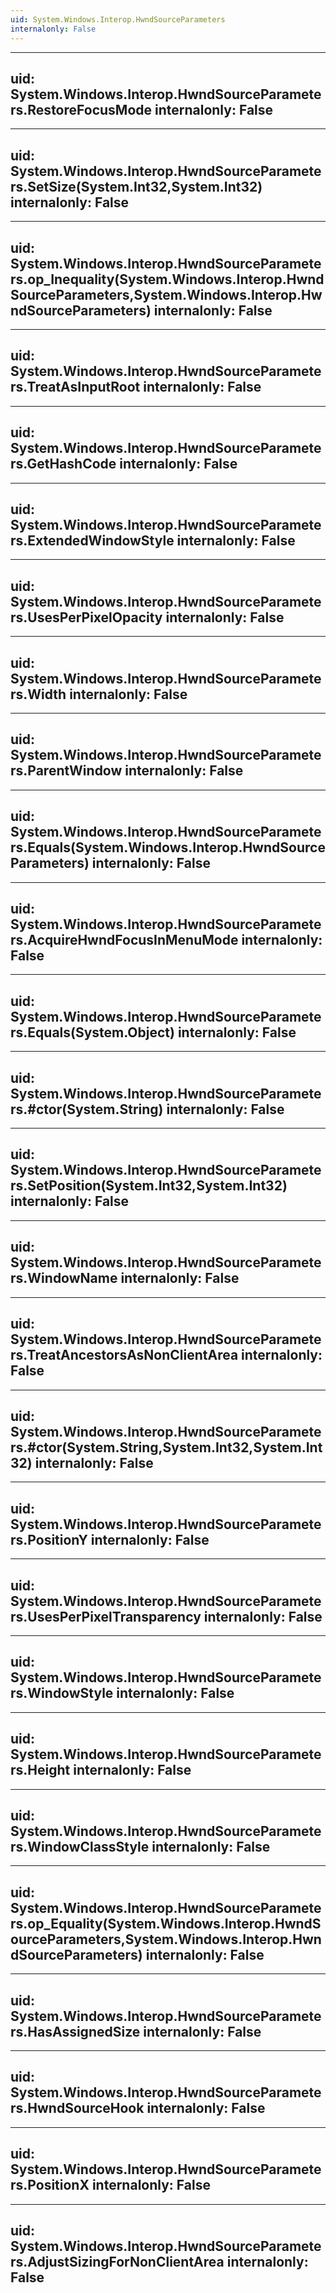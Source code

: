 ```yaml
---
uid: System.Windows.Interop.HwndSourceParameters
internalonly: False
---
```


---
uid: System.Windows.Interop.HwndSourceParameters.RestoreFocusMode
internalonly: False
---

---
uid: System.Windows.Interop.HwndSourceParameters.SetSize(System.Int32,System.Int32)
internalonly: False
---

---
uid: System.Windows.Interop.HwndSourceParameters.op_Inequality(System.Windows.Interop.HwndSourceParameters,System.Windows.Interop.HwndSourceParameters)
internalonly: False
---

---
uid: System.Windows.Interop.HwndSourceParameters.TreatAsInputRoot
internalonly: False
---

---
uid: System.Windows.Interop.HwndSourceParameters.GetHashCode
internalonly: False
---

---
uid: System.Windows.Interop.HwndSourceParameters.ExtendedWindowStyle
internalonly: False
---

---
uid: System.Windows.Interop.HwndSourceParameters.UsesPerPixelOpacity
internalonly: False
---

---
uid: System.Windows.Interop.HwndSourceParameters.Width
internalonly: False
---

---
uid: System.Windows.Interop.HwndSourceParameters.ParentWindow
internalonly: False
---

---
uid: System.Windows.Interop.HwndSourceParameters.Equals(System.Windows.Interop.HwndSourceParameters)
internalonly: False
---

---
uid: System.Windows.Interop.HwndSourceParameters.AcquireHwndFocusInMenuMode
internalonly: False
---

---
uid: System.Windows.Interop.HwndSourceParameters.Equals(System.Object)
internalonly: False
---

---
uid: System.Windows.Interop.HwndSourceParameters.#ctor(System.String)
internalonly: False
---

---
uid: System.Windows.Interop.HwndSourceParameters.SetPosition(System.Int32,System.Int32)
internalonly: False
---

---
uid: System.Windows.Interop.HwndSourceParameters.WindowName
internalonly: False
---

---
uid: System.Windows.Interop.HwndSourceParameters.TreatAncestorsAsNonClientArea
internalonly: False
---

---
uid: System.Windows.Interop.HwndSourceParameters.#ctor(System.String,System.Int32,System.Int32)
internalonly: False
---

---
uid: System.Windows.Interop.HwndSourceParameters.PositionY
internalonly: False
---

---
uid: System.Windows.Interop.HwndSourceParameters.UsesPerPixelTransparency
internalonly: False
---

---
uid: System.Windows.Interop.HwndSourceParameters.WindowStyle
internalonly: False
---

---
uid: System.Windows.Interop.HwndSourceParameters.Height
internalonly: False
---

---
uid: System.Windows.Interop.HwndSourceParameters.WindowClassStyle
internalonly: False
---

---
uid: System.Windows.Interop.HwndSourceParameters.op_Equality(System.Windows.Interop.HwndSourceParameters,System.Windows.Interop.HwndSourceParameters)
internalonly: False
---

---
uid: System.Windows.Interop.HwndSourceParameters.HasAssignedSize
internalonly: False
---

---
uid: System.Windows.Interop.HwndSourceParameters.HwndSourceHook
internalonly: False
---

---
uid: System.Windows.Interop.HwndSourceParameters.PositionX
internalonly: False
---

---
uid: System.Windows.Interop.HwndSourceParameters.AdjustSizingForNonClientArea
internalonly: False
---
